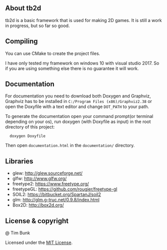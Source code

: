 ## About tb2d

tb2d is a basic framework that is used for making 2D games. It is still a work in progress, but so far so good.

## Compiling

You can use CMake to create the project files.

I have only tested my framework on windows 10 with visual studio 2017. So if you are using something else there is no guarantee it will work.

## Documentation

For documentation you need to download both Doxygen and Graphviz, Graphviz has to be installed in `C:/Program Files (x86)/Graphviz2.38` or open the Doxyfile with a text editor and change `DOT_PATH` to your path.

To generate the documentation open your command prompt(or terminal depending on your os), run doxygen (with Doxyfile as input) in the root directory of this project:

```
  doxygen Doxyfile
```

Then open `documentation.html` in the `documentation/` directory.

## Libraries

- glew: <http://glew.sourceforge.net/>
- glfw: <http://www.glfw.org/>
- freetype2: <https://www.freetype.org/>
- freetypeGL: <https://github.com/rougier/freetype-gl>
- SOIL2: <https://bitbucket.org/SpartanJ/soil2>
- glm: <http://glm.g-truc.net/0.9.8/index.html>
- Box2D: <http://box2d.org/>

## License & copyright

@ Tim Bunk

Licensed under the [MIT License](LICENSE).

